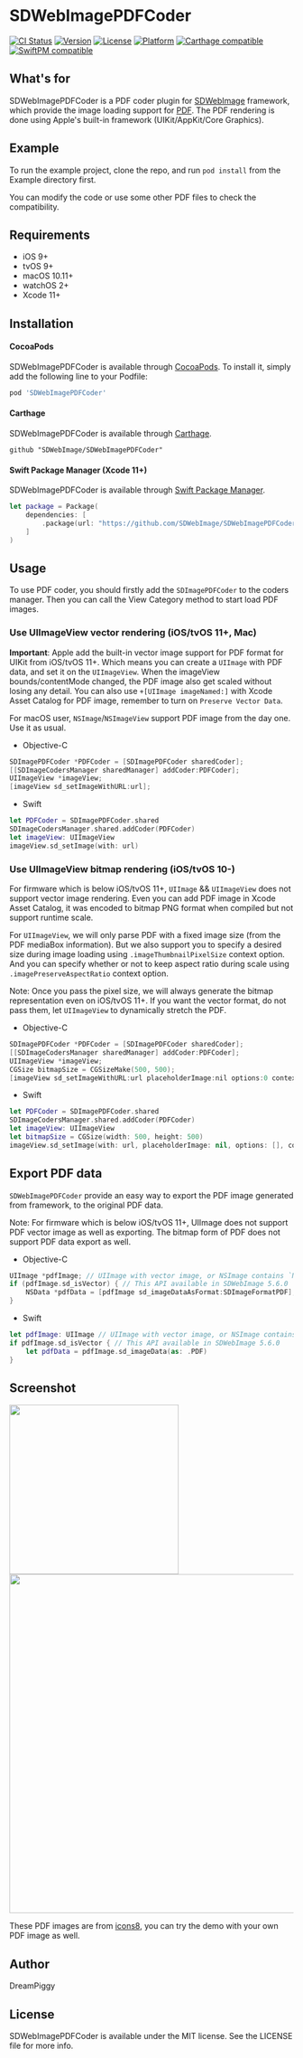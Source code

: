 # SDWebImagePDFCoder

[![CI Status](https://img.shields.io/travis/SDWebImage/SDWebImagePDFCoder.svg?style=flat)](https://travis-ci.org/SDWebImage/SDWebImagePDFCoder)
[![Version](https://img.shields.io/cocoapods/v/SDWebImagePDFCoder.svg?style=flat)](https://cocoapods.org/pods/SDWebImagePDFCoder)
[![License](https://img.shields.io/cocoapods/l/SDWebImagePDFCoder.svg?style=flat)](https://cocoapods.org/pods/SDWebImagePDFCoder)
[![Platform](https://img.shields.io/cocoapods/p/SDWebImagePDFCoder.svg?style=flat)](https://cocoapods.org/pods/SDWebImagePDFCoder)
[![Carthage compatible](https://img.shields.io/badge/Carthage-compatible-4BC51D.svg?style=flat)](https://github.com/SDWebImage/SDWebImagePDFCoder)
[![SwiftPM compatible](https://img.shields.io/badge/SwiftPM-compatible-brightgreen.svg?style=flat)](https://swift.org/package-manager/)

## What's for
SDWebImagePDFCoder is a PDF coder plugin for [SDWebImage](https://github.com/rs/SDWebImage/) framework, which provide the image loading support for [PDF](https://en.wikipedia.org/wiki/Scalable_Vector_Graphics). The PDF rendering is done using Apple's built-in framework (UIKit/AppKit/Core Graphics).

## Example

To run the example project, clone the repo, and run `pod install` from the Example directory first.

You can modify the code or use some other PDF files to check the compatibility.

## Requirements

+ iOS 9+
+ tvOS 9+
+ macOS 10.11+
+ watchOS 2+
+ Xcode 11+

## Installation

#### CocoaPods

SDWebImagePDFCoder is available through [CocoaPods](https://cocoapods.org). To install
it, simply add the following line to your Podfile:

```ruby
pod 'SDWebImagePDFCoder'
```

#### Carthage

SDWebImagePDFCoder is available through [Carthage](https://github.com/Carthage/Carthage).

```
github "SDWebImage/SDWebImagePDFCoder"
```

#### Swift Package Manager (Xcode 11+)

SDWebImagePDFCoder is available through [Swift Package Manager](https://swift.org/package-manager).

```swift
let package = Package(
    dependencies: [
        .package(url: "https://github.com/SDWebImage/SDWebImagePDFCoder.git", from: "0.6")
    ]
)
```

## Usage

To use PDF coder, you should firstly add the `SDImagePDFCoder` to the coders manager. Then you can call the View Category method to start load PDF images.

### Use UIImageView vector rendering (iOS/tvOS 11+, Mac)

**Important**: Apple add the built-in vector image support for PDF format  for UIKit from iOS/tvOS 11+. Which means you can create a `UIImage` with PDF data, and set it on the `UIImageView`. When the imageView bounds/contentMode changed, the PDF image also get scaled without losing any detail. You can also use `+[UIImage imageNamed:]` with Xcode Asset Catalog for PDF image, remember to turn on `Preserve Vector Data`.

For macOS user, `NSImage`/`NSImageView` support PDF image from the day one. Use it as usual.

+ Objective-C

```objectivec
SDImagePDFCoder *PDFCoder = [SDImagePDFCoder sharedCoder];
[[SDImageCodersManager sharedManager] addCoder:PDFCoder];
UIImageView *imageView;
[imageView sd_setImageWithURL:url];
```

+ Swift

```swift
let PDFCoder = SDImagePDFCoder.shared
SDImageCodersManager.shared.addCoder(PDFCoder)
let imageView: UIImageView
imageView.sd_setImage(with: url)
```

### Use UIImageView bitmap rendering (iOS/tvOS 10-)

For firmware which is below iOS/tvOS 11+, `UIImage` && `UIImageView` does not support vector image rendering. Even you can add PDF image in Xcode Asset Catalog, it was encoded to bitmap PNG format when compiled but not support runtime scale. 

For `UIImageView`, we will only parse PDF with a fixed image size (from the PDF mediaBox information). But we also support you to specify a desired size during image loading using `.imageThumbnailPixelSize` context option. And you can specify whether or not to keep aspect ratio during scale using `.imagePreserveAspectRatio` context option.

Note: Once you pass the pixel size, we will always generate the bitmap representation even on iOS/tvOS 11+. If you want the vector format, do not pass them, let `UIImageView` to dynamically stretch the PDF.

+ Objective-C

```objectivec
SDImagePDFCoder *PDFCoder = [SDImagePDFCoder sharedCoder];
[[SDImageCodersManager sharedManager] addCoder:PDFCoder];
UIImageView *imageView;
CGSize bitmapSize = CGSizeMake(500, 500);
[imageView sd_setImageWithURL:url placeholderImage:nil options:0 context:@{SDWebImageContextImageThumbnailPixelSize : @(bitmapSize)];
```

+ Swift

```swift
let PDFCoder = SDImagePDFCoder.shared
SDImageCodersManager.shared.addCoder(PDFCoder)
let imageView: UIImageView
let bitmapSize = CGSize(width: 500, height: 500)
imageView.sd_setImage(with: url, placeholderImage: nil, options: [], context: [.imageThumbnailPixelSize : bitmapSize])
```

## Export PDF data

`SDWebImagePDFCoder` provide an easy way to export the PDF image generated from framework, to the original PDF data.

Note: For firmware which is below iOS/tvOS 11+, UIImage does not support PDF vector image as well as exporting. The bitmap form of PDF does not support PDF data export as well.

+ Objective-C

```objectivec
UIImage *pdfImage; // UIImage with vector image, or NSImage contains `NSPDFImageRep`
if (pdfImage.sd_isVector) { // This API available in SDWebImage 5.6.0
    NSData *pdfData = [pdfImage sd_imageDataAsFormat:SDImageFormatPDF];
}
```

+ Swift

```swift
let pdfImage: UIImage // UIImage with vector image, or NSImage contains `NSPDFImageRep`
if pdfImage.sd_isVector { // This API available in SDWebImage 5.6.0
    let pdfData = pdfImage.sd_imageData(as: .PDF)
}
```

## Screenshot

<img src="https://raw.githubusercontent.com/SDWebImage/SDWebImagePDFCoder/master/Example/Screenshot/PDFDemo.png" width="300" />
<img src="https://raw.githubusercontent.com/SDWebImage/SDWebImagePDFCoder/master/Example/Screenshot/PDFDemo-macOS.png" width="600" />

These PDF images are from [icons8](https://github.com/icons8/flat-color-icons/tree/master/pdf), you can try the demo with your own PDF image as well.

## Author

DreamPiggy

## License

SDWebImagePDFCoder is available under the MIT license. See the LICENSE file for more info.


